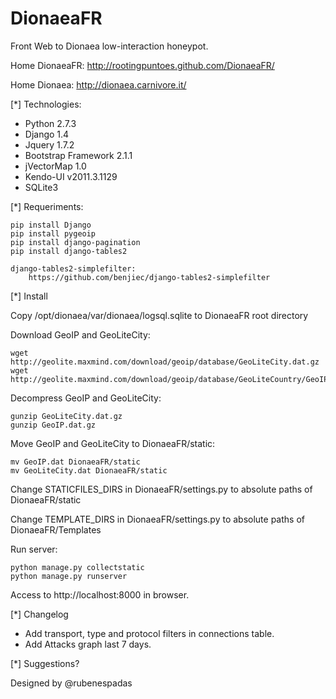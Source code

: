 DionaeaFR
=========

Front Web to Dionaea low-interaction honeypot.

Home DionaeaFR: http://rootingpuntoes.github.com/DionaeaFR/

Home Dionaea:   http://dionaea.carnivore.it/

[*] Technologies:

  - Python 2.7.3
  - Django 1.4
  - Jquery 1.7.2
  - Bootstrap Framework 2.1.1
  - jVectorMap 1.0
  - Kendo-UI v2011.3.1129
  - SQLite3

[*] Requeriments:

	pip install Django
	pip install pygeoip
	pip install django-pagination
	pip install django-tables2
	
	django-tables2-simplefilter:
		https://github.com/benjiec/django-tables2-simplefilter

[*] Install

  Copy /opt/dionaea/var/dionaea/logsql.sqlite to DionaeaFR root directory
  
  Download GeoIP and GeoLiteCity:
  
    wget http://geolite.maxmind.com/download/geoip/database/GeoLiteCity.dat.gz
    wget http://geolite.maxmind.com/download/geoip/database/GeoLiteCountry/GeoIP.dat.gz

  Decompress GeoIP and GeoLiteCity:
  
    gunzip GeoLiteCity.dat.gz
    gunzip GeoIP.dat.gz

  Move GeoIP and GeoLiteCity to DionaeaFR/static:
  
    mv GeoIP.dat DionaeaFR/static
	mv GeoLiteCity.dat DionaeaFR/static

  Change STATICFILES_DIRS in DionaeaFR/settings.py to absolute paths of DionaeaFR/static

  Change TEMPLATE_DIRS in DionaeaFR/settings.py to absolute paths of DionaeaFR/Templates
  
  Run server:
  
	python manage.py collectstatic
	python manage.py runserver

  Access to http://localhost:8000 in browser.

[*] Changelog

  - Add transport, type and protocol filters in connections table.
  - Add Attacks graph last 7 days.

[*] Suggestions?

Designed by @rubenespadas